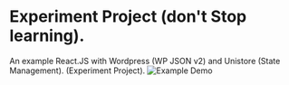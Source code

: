 # Experiment Project (don't Stop learning).
An example React.JS with Wordpress (WP JSON v2) and Unistore (State Management). (Experiment Project).
![Example Demo](!https://github.com/ri7nz/react-wp-unistore/blob/master/docs/demo.jpg)

